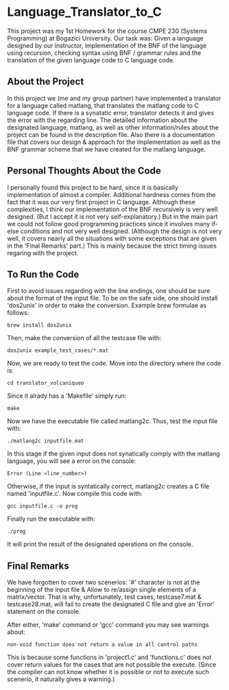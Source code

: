 # Language_Translator_to_C
This project was my 1st Homework for the course CMPE 230 (Systems Programming) at Bogazici University. Our task was: Given a language designed by our instructor, implementation of the BNF of the language using recursion, checking syntax using BNF / grammar rules and the translation of the given language code to C language code.
## About the Project
In this project we (me and my group partner) have implemented a translator for a language called matlang, that translates the matlang code to C language code. If there is a synatatic error, translator detects it and gives the error with the regarding line. The detailed information about the designated language, matlang, as well as other information/rules about the project can be found in the description file. Also there is a documentation file that covers our design & approach for the implementation as well as the BNF grammar scheme that we have created for the matlang language.
## Personal Thoughts About the Code
I personally found this project to be hard, since it is basically implementation of almost a compiler. Additional hardness comes from the fact that it was our very first project in C language. Although these complexities, I think our implementation of the BNF recursively is very well designed. (But I accept it is not very self-explanatory.) But in the main part we could not follow good programming practices since it involves many if-else conditions and not very well designed. (Although the design is not very well, it covers nearly all the situations with some exceptions that are given in the 'Final Remarks' part.) This is mainly because the strict timing issues regaring with the project.
## To Run the Code
First to avoid issues regarding with the line endings, one should be sure about the format of the input file. To be on the safe side, one should install 'dos2unix' in order to make the conversion.
Example brew formulae as follows:

```brew install dos2unix```

Then, make the conversion of all the testcase file with:

```dos2unix example_test_cases/*.mat```

Now, we are ready to test the code. Move into the directory where the code is:

```cd translator_volcaniqueo```

Since it alrady has a 'Makefile' simply run:

```make```

Now we have the executable file called matlang2c. Thus, test the input file with:

```./matlang2c inputfile.mat```

In this stage if the given input does not synatically comply with the matlang language, you will see a error on the console:

```Error (Line <line_number>)```

Otherwise, if the input is syntatically correct, matlang2c creates a C file named 'inputfile.c'. Now compile this code with:

```gcc inputfile.c -o prog```

Finally run the executable with:

```./prog```

It will print the result of the designated operations on the console.

## Final Remarks
We have forgotten to cover two scenerios: '#' character is not at the beginning of the input file & Allow to re/assign single elements of a matrix/vector. That is why, unfortunately, test cases, testcase7.mat & testcase28.mat, will fail to create the designated C file and give an 'Error' statement on the console.

After either, 'make' command or 'gcc' command you may see warnings about:

```non-void function does not return a value in all control paths``` 

This is because some functions in 'project1.c' and 'functions.c' does not cover return values for the cases that are not possible the execute. (Since the compiler can not know whether it is possible or not to execute such scenerio, it naturally gives a warning.)




